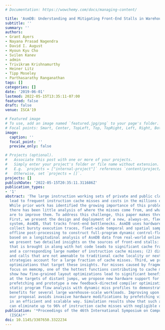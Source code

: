 ```yaml
---
# Documentation: https://wowchemy.com/docs/managing-content/

title: 'AsmDB: Understanding and Mitigating Front-End Stalls in Warehouse-Scale Computers'
subtitle: ''
summary: ''
authors:
- Grant Ayers
- Nayana Prasad Nagendra
- David I. August
- Hyoun Kyu Cho
- Svilen Kanev
- admin
- Trivikram Krishnamurthy
- Heiner Litz
- Tipp Moseley
- Parthasarathy Ranganathan
tags: []
categories: []
date: '2019-06-01'
lastmod: 2022-05-15T13:35:11-07:00
featured: false
draft: false
venue: ISCA'19 

# Featured image
# To use, add an image named `featured.jpg/png` to your page's folder.
# Focal points: Smart, Center, TopLeft, Top, TopRight, Left, Right, BottomLeft, Bottom, BottomRight.
image:
  caption: ''
  focal_point: ''
  preview_only: false

# Projects (optional).
#   Associate this post with one or more of your projects.
#   Simply enter your project's folder or file name without extension.
#   E.g. `projects = ["internal-project"]` references `content/project/deep-learning/index.md`.
#   Otherwise, set `projects = []`.
projects: []
publishDate: '2022-05-15T20:35:11.311686Z'
publication_types:
- '1'
abstract: 'The large instruction working sets of private and public cloud workloads
  lead to frequent instruction cache misses and costs in the millions of dollars.
  While prior work has identified the growing importance of this problem, to date,
  there has been little analysis of where the misses come from, and what the opportunities
  are to improve them. To address this challenge, this paper makes three contributions.
  First, we present the design and deployment of a new, always-on, fleet-wide monitoring
  system, AsmDB, that tracks front-end bottlenecks. AsmDB uses hardware support to
  collect bursty execution traces, fleet-wide temporal and spatial sampling, and sophisticated
  offline post-processing to construct full-program dynamic control-flow graphs. Second,
  based on a longitudinal analysis of AsmDB data from real-world online services,
  we present two detailed insights on the sources of front-end stalls: (1) cold code
  that is brought in along with hot code leads to significant cache fragmentation
  and a corresponding large number of instruction cache misses; (2) distant branches
  and calls that are not amenable to traditional cache locality or next-line prefetching
  strategies account for a large fraction of cache misses. Third, we prototype two
  optimizations that target these insights. For misses caused by fragmentation, we
  focus on memcmp, one of the hottest functions contributing to cache misses, and
  show how fine-grained layout optimizations lead to significant benefits. For misses
  at the targets of distant jumps, we propose new hardware support for software code
  prefetching and prototype a new feedback-directed compiler optimization that combines
  static program flow analysis with dynamic miss profiles to demonstrate significant
  benefits for several large warehouse-scale workloads. Improving upon prior work,
  our proposal avoids invasive hardware modifications by prefetching via software
  in an efficient and scalable way. Simulation results show that such an approach
  can eliminate up to 96% of instruction cache misses with negligible overheads.'
publication: '*Proceedings of the 46th International Symposium on Computer Architecture
  (ISCA)*'
doi: 10.1145/3307650.3322234
---
```


